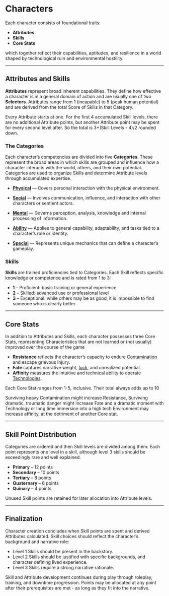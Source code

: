 # Characters 

Each character consists of foundational traits: 
* **Attributes**
* **Skills**
* **Core Stats**
 
which together reflect their capabilities, aptitudes, and resilience in a world shaped by technological ruin and environmental hostility.

---

## Attributes and Skills

**Attributes** represent broad inherent capabilities. They define how effective a character is in a general domain of action and are usually one of two **Selectors**. Attributes range from 1 (incapable) to 5 (peak human potential) and are derived from the total Score of Skills in that Category.

Every Attribute starts at one. For the first 4 accumulated Skill levels, there are no additional Attribute points, but another Attribute point may be spent for every second level after. So the total is 3+(Skill Levels - 4)/2 rounded down.

### The Categories

Each character’s competencies are divided into five **Categories**. These represent the broad areas in which skills are grouped and influence how a character interacts with the world, others, and their own potential. Categories are used to organize Skills and determine Attribute levels through accumulated expertise.

* **[Physical](physicalskills)** — Covers personal interaction with the physical environment.

* **[Social](socialskills)** — Involves communication, influence, and interaction with other characters or sentient actors.

* **[Mental](mentalskills)** — Governs perception, analysis, knowledge and internal processing of information.

* **[Ability](abilityskills)** — Applies to general capability, adaptability, and tasks tied to a character’s role or identity.

* **[Special](specialskills)** — Represents unique mechanics that can define a character’s gameplay.

### Skills

**Skills** are trained proficiencies tied to Categories. Each Skill reflects specific knowledge or competence and is rated from 1 to 3:

* **1** – Proficient: basic training or general experience
* **2** – Skilled: advanced use or professional level
* **3** – Exceptional: while others may be as good, it is impossible to find someone who is clearly better.



---

## Core Stats

In addition to Attributes and Skills, each character possesses three Core Stats, representing Characteristics that are not learned or (not usually) improved over the course of the game

* **Resistance** reflects the character’s capacity to endure [Contamination](contamination) and escape grievous Injury.
* **Fate** captures narrative weight, [luck](Fate), and unrealized potential.
* **Affinity** measures the intuitive and technical ability to operate [Technologies](techlevels).

Each Core Stat ranges from 1-5, inclusive. Their total always adds up to 10

Surviving heavy Contamination might increase Resistance, Surviving dramatic, traumatic danger might increase Fate and a dramatic moment with Technology or long time immersion into a high tech Environment may increase affinity, at the detriment of another Core stat.

---

## Skill Point Distribution

Categories are ordered and then Skill levels are divided among them: Each point represents one level in a skill, although level 3 skills should be exceedingly rare and well explained. 


* **Primary** – 12 points
* **Secondary** – 10 points
* **Tertiary** – 8 points
* **Quaternary** – 6 points
* **Quinary** – 4 points

 Unused Skill points are retained for later allocation into Attribute levels.

---

## Finalization 

Character creation concludes when Skill points are spent and derived Attributes calculated. Skill choices should reflect the character’s background and narrative role:

* Level 1 Skills should be present in the backstory.
* Level 2 Skills should be justified with specific backgrounds, and character defining lived experience.
* Level 3 Skills require a strong narrative rationale.

Skill and Attribute development continues during play through roleplay, training, and downtime progression. 
Points may be allocated at any point after their prerequisites are met - as long as they fit into the narrative.
